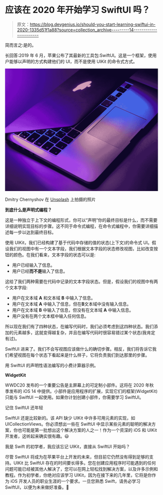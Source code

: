 # 应该在 2020 年开始学习 SwiftUI 吗？

> 原文：<https://blog.devgenius.io/should-you-start-learning-swiftui-in-2020-1335d51f1a88?source=collection_archive---------14----------------------->

简而言之:是的。

长回答:2019 年 6 月，苹果公布了其最新的工具包:SwiftUI。这是一个框架，使用户能够以声明的方式构建他们的 UI，而不是使用 UIKit 的命令式方式。

![](img/7a4737134864afa7cec7fdf859082917.png)

Dmitry Chernyshov 在 [Unsplash](https://unsplash.com?utm_source=medium&utm_medium=referral) 上拍摄的照片

**到底什么是声明式编程？**

这是一种独立于上下文的编程形式，你可以“声明”你的最终目标是什么，而不需要详细说明实现目标的步骤。这不同于命令式编程，在命令式编程中，你需要详细描述每一步以达到最终目标。

使用 UIKit，我们已经构建了基于代码中存储的值的状态(上下文)的命令式 UI。假设我们的视图中有一个文本字段，我们根据文本字段的状态修改视图，比如改变按钮的颜色。在我们看来，文本字段的状态可以是:

*   用户已经输入了信息。
*   用户已经**而不是**输入了信息。

这给了我们两种需要在代码中记录的文本字段状态。但是，假设我们的视图中有两个文本字段:

*   用户在文本域 **A** 和文本域 **B** 中输入了信息。
*   用户在文本域 **A** 中输入了信息，但在**B**文本域中没有输入信息。
*   用户在文本域 **B** 中输入了信息，但没有在文本域 **A** 中输入信息。
*   用户没有在两个文本框中输入任何信息。

所以现在我们有了四种状态，在编写代码时，我们必须考虑到这四种状态。我们添加的元素越多，这就变得越复杂，并且在编写代码时很容易错过某个状态(我肯定有过)。

SwiftUI 进来了。我们不会写视图应该做什么的确切步骤。相反，我们将告诉它我们希望视图在每个状态下看起来是什么样子，它将负责我们到达那里的步骤。

用 SwiftUI 的声明性语法编写的小费计算器示例。

**WidgetKit**

WWDC20 发布的一个重要公告是主屏幕上的可定制小部件。这将在 2020 年秋季发布的 iOS 14 中提供。小部件是应用程序的扩展，实现它们的框架(WidgetKit)只能与 SwiftUI 一起使用。如果你计划创建小部件，你需要学习 SwiftUI。

记住 SwiftUI 还年轻

SwiftUI 还是比较新的。该 API 缺少 UIKit 中许多可用元素的实现，如 UICollectionViews。你必须想出一些在 SwiftUI 中显示某些元素的聪明的解决方案，你也可能是第一批想出这个解决方案的人之一！作为一个资深的 iOS 和 UIKit 开发者，这听起来确实很有趣。😃

我是 Swift 的初学者，我应该忘记 UIKit，直接从 SwiftUI 开始吗？

尽管 SwiftUI 将成为在苹果平台上开发的未来，但目前它仍然没有得到足够的支持。UIKit 比 SwiftUI 存在的时间要长得多。您在创建应用程序时可能遇到的任何问题可能已经被其他人解决了，您可以在网上轻松找到解决方案，以及许多示例和教程。作为初学者，你绝对应该学习 UIKit，因为在接下来的几年里，它将是你作为 iOS 开发人员的职业生涯的一个要求。一旦您熟悉 Swift，请务必学习 SwiftUI，以便为未来做好准备。🚀